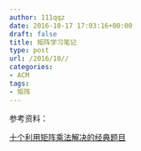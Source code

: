 ```yaml
---
author: 111qqz
date: 2016-10-17 17:03:16+00:00
draft: false
title: 矩阵学习笔记
type: post
url: /2016/10//
categories:
- ACM
tags:
- 矩阵
---
```


参考资料：

[十个利用矩阵乘法解决的经典题目](http://www.matrix67.com/blog/archives/276)
